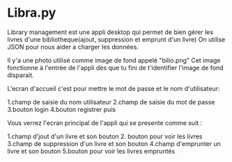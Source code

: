 # Libra.py
Library management est une appli desktop qui permet de bien gérer les livres d'une bibliotheque(ajout, suppression et emprunt d'un livre)
On utilise JSON pour nous aider a charger les données.

Il y'a une photo utilisé comme image de fond appelé "bilio.png"
Cet image fonctionne à l'entrée de l'appli dès que tu fini de t'identifier l'image de fond disparait.

L'ecran d'accueil c'est pour mettre le mot de passe et le nom d'utilisateur:

1.champ de saisie du nom utilisateur
2.champ de saisie du mot de passe
3.bouton login 
4.bouton registrer
 puis

Vous verrez l'ecran principal de l'appli qui se presente comme suit :

1.champ d'jout d'un livre et son bouton
2. bouton pour voir les livres
3.champ de suppression d'un livre et son bouton
4.champ d'emprunter un livre et son bouton
5.bouton pour voir les livres empruntés
